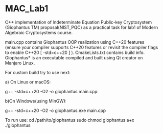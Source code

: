 # MAC_Lab1
C++ implementation of Indeterminate Equation Public-key Cryptosystem (Giophantus TM) proposal(NIST_PQC) as a practical task for lab1 of Modern Algebraic Cryptosystems course.

main.cpp contains Giophantus OOP realization using C++20 features (ensure your compiler supports C++20 features or
revisit the compiler flags to enable C++20 [ -std=c++20 ] ).
CmakeLists.txt contains build info.
Giophantus* is an executable compiled and built using Qt creator on Manjaro Linux.

For custom build try to use next:

a) On Linux or macOS:

g++ -std=c++20 -O2 -o giophantus main.cpp

b)On Windows(using MinGW):

g++ -std=c++20 -O2 -o giophantus.exe main.cpp

To run use:
cd /path/to/giophantus
sudo chmod giophantus a+x
./giophantus
